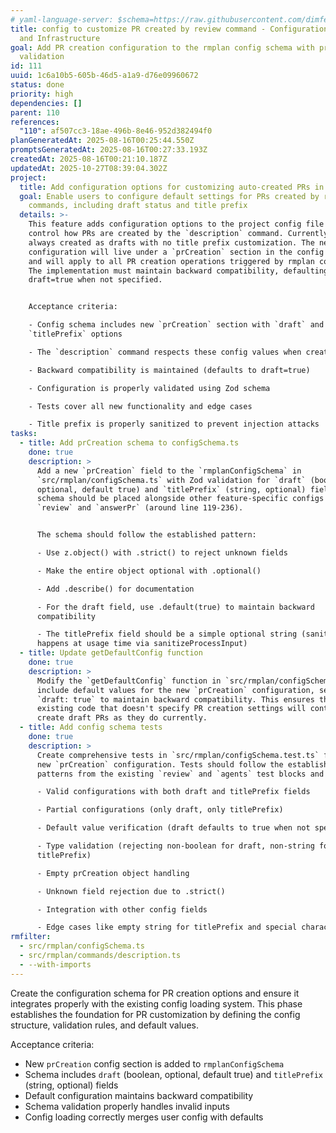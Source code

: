 ```yaml
---
# yaml-language-server: $schema=https://raw.githubusercontent.com/dimfeld/llmutils/main/schema/rmplan-plan-schema.json
title: config to customize PR created by review command - Configuration Schema
  and Infrastructure
goal: Add PR creation configuration to the rmplan config schema with proper
  validation
id: 111
uuid: 1c6a10b5-605b-46d5-a1a9-d76e09960672
status: done
priority: high
dependencies: []
parent: 110
references:
  "110": af507cc3-18ae-496b-8e46-952d382494f0
planGeneratedAt: 2025-08-16T00:25:44.550Z
promptsGeneratedAt: 2025-08-16T00:27:33.193Z
createdAt: 2025-08-16T00:21:10.187Z
updatedAt: 2025-10-27T08:39:04.302Z
project:
  title: Add configuration options for customizing auto-created PRs in rmplan
  goal: Enable users to configure default settings for PRs created by rmplan
    commands, including draft status and title prefix
  details: >-
    This feature adds configuration options to the project config file that
    control how PRs are created by the `description` command. Currently, PRs are
    always created as drafts with no title prefix customization. The new
    configuration will live under a `prCreation` section in the config schema
    and will apply to all PR creation operations triggered by rmplan commands.
    The implementation must maintain backward compatibility, defaulting to
    draft=true when not specified.


    Acceptance criteria:

    - Config schema includes new `prCreation` section with `draft` and
    `titlePrefix` options

    - The `description` command respects these config values when creating PRs

    - Backward compatibility is maintained (defaults to draft=true)

    - Configuration is properly validated using Zod schema

    - Tests cover all new functionality and edge cases

    - Title prefix is properly sanitized to prevent injection attacks
tasks:
  - title: Add prCreation schema to configSchema.ts
    done: true
    description: >
      Add a new `prCreation` field to the `rmplanConfigSchema` in
      `src/rmplan/configSchema.ts` with Zod validation for `draft` (boolean,
      optional, default true) and `titlePrefix` (string, optional) fields. The
      schema should be placed alongside other feature-specific configs like
      `review` and `answerPr` (around line 119-236). 


      The schema should follow the established pattern:

      - Use z.object() with .strict() to reject unknown fields

      - Make the entire object optional with .optional()

      - Add .describe() for documentation

      - For the draft field, use .default(true) to maintain backward
      compatibility

      - The titlePrefix field should be a simple optional string (sanitization
      happens at usage time via sanitizeProcessInput)
  - title: Update getDefaultConfig function
    done: true
    description: >
      Modify the `getDefaultConfig` function in `src/rmplan/configSchema.ts` to
      include default values for the new `prCreation` configuration, setting
      `draft: true` to maintain backward compatibility. This ensures that
      existing code that doesn't specify PR creation settings will continue to
      create draft PRs as they do currently.
  - title: Add config schema tests
    done: true
    description: >
      Create comprehensive tests in `src/rmplan/configSchema.test.ts` for the
      new `prCreation` configuration. Tests should follow the established
      patterns from the existing `review` and `agents` test blocks and cover:

      - Valid configurations with both draft and titlePrefix fields

      - Partial configurations (only draft, only titlePrefix)

      - Default value verification (draft defaults to true when not specified)

      - Type validation (rejecting non-boolean for draft, non-string for
      titlePrefix)

      - Empty prCreation object handling

      - Unknown field rejection due to .strict()

      - Integration with other config fields

      - Edge cases like empty string for titlePrefix and special characters
rmfilter:
  - src/rmplan/configSchema.ts
  - src/rmplan/commands/description.ts
  - --with-imports
---
```


Create the configuration schema for PR creation options and ensure it integrates properly with the existing config loading system. This phase establishes the foundation for PR customization by defining the config structure, validation rules, and default values.

Acceptance criteria:
- New `prCreation` config section is added to `rmplanConfigSchema`
- Schema includes `draft` (boolean, optional, default true) and `titlePrefix` (string, optional) fields
- Default configuration maintains backward compatibility
- Schema validation properly handles invalid inputs
- Config loading correctly merges user config with defaults
